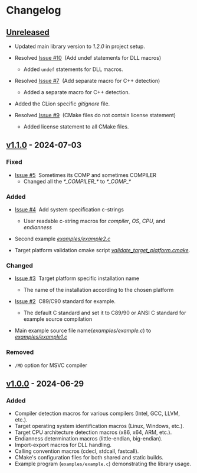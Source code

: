 # Changelog

## [Unreleased](https://github.com/KumarjitDas/kdapi/compare/v1.1.0...HEAD)

- Updated main library version to _1.2.0_ in project setup.

- Resolved [Issue #10](https://github.com/KumarjitDas/kdapi/issues/10)&nbsp; (Add undef statements for DLL macros)
  - Added `undef` statements for DLL macros.

- Resolved [Issue #7](https://github.com/KumarjitDas/kdapi/issues/7)&nbsp; (Add separate macro for C++ detection)
  - Added a separate macro for C++ detection.

- Added the CLion specific _gitignore_ file.

- Resolved [Issue #9](https://github.com/KumarjitDas/kdapi/issues/9)&nbsp; (CMake files do not contain license statement)
  - Added license statement to all CMake files.

## [v1.1.0](https://github.com/KumarjitDas/kdapi/compare/v1.0.0...v1.1.0) - 2024-07-03

### Fixed

- [Issue #5](https://github.com/KumarjitDas/kdapi/issues/5)&nbsp; Sometimes its COMP and sometimes COMPILER
  - Changed all the _\*\_COMPILER\_\*_ to _\*\_COMP\_\*_

### Added

- [Issue #4](https://github.com/KumarjitDas/kdapi/issues/4)&nbsp; Add system specification c-strings
  - User readable c-string macros for _compiler_, _OS_, _CPU_, and _endianness_

- Second example [_examples/example2.c_](examples/example2.c)
- Target platform validation cmake script [_validate_target_platform.cmake_](cmake/validate_target_platform.cmake).

### Changed

- [Issue #3](https://github.com/KumarjitDas/kdapi/issues/3)&nbsp; Target platform specific installation name
  - The name of the installation according to the chosen platform

- [Issue #2](https://github.com/KumarjitDas/kdapi/issues/2)&nbsp; C89/C90 standard for example.
  - The default C standard and set it to C89/90 or ANSI C standard for example source compilation

- Main example source file name(_examples/example.c_) to [_examples/example1.c_](examples/example1.c)

### Removed

- `/MD` option for MSVC compiler

## [v1.0.0](https://github.com/KumarjitDas/kdapi/releases/tag/v1.0.0) - 2024-06-29

### Added

- Compiler detection macros for various compilers (Intel, GCC, LLVM, etc.).
- Target operating system identification macros (Linux, Windows, etc.).
- Target CPU architecture detection macros (x86, x64, ARM, etc.).
- Endianness determination macros (little-endian, big-endian).
- Import-export macros for DLL handling.
- Calling convention macros (cdecl, stdcall, fastcall).
- CMake's configuration files for both shared and static builds.
- Example program (`examples/example.c`) demonstrating the library usage.
